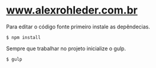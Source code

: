 # www.alexrohleder.com.br

Para editar o código fonte primeiro instale as depêndecias.
```
$ npm install
```

Sempre que trabalhar no projeto inicialize o gulp.
```
$ gulp
```
